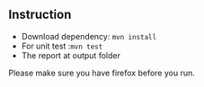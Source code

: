 ## Instruction
- Download dependency: `mvn install`
- For unit test :`mvn test`
- The report at output folder

Please make sure you have firefox before you run.
